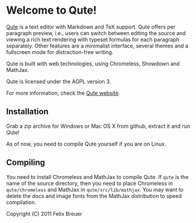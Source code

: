# Welcome to **Qute**!

[Qute](http://www.inkcode.net/qute) is a text editor with Markdown and TeX support. Qute offers per paragraph preview, i.e., users can switch between editing the source and viewing a rich text rendering with typeset formulas for each paragraph separately. Other features are a minimalist interface, several themes and a fullscreen mode for distraction-free writing.

Qute is built with web technologies, using Chromeless, Showdown and MathJax. 

Qute is licensed under the AGPL version 3.

For more information, check the [Qute website](http://www.inkcode.net/qute).

## Installation

Grab a zip archive for Windows or Mac OS X from github, extract it and run Qute!

As of now, you need to compile Qute yourself if you are on Linux.

## Compiling

You need to install Chromeless and MathJax to compile Qute.  If `qute` is the name of the source directory, then you need to place Chromeless in `qute/chromeless` and MathJax in `qute/src/lib/mathjax`. You may want to delete the docs and image fonts from the MathJax distribution to speed compilation.


Copyright (C) 2011 Felix Breuer